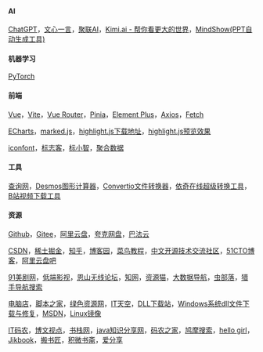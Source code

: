 #### AI

[ChatGPT](https://chat.openai.com/)，[文心一言](https://yiyan.baidu.com/)，[聚联AI](https://chat.julianwl.com/)，[Kimi.ai - 帮你看更大的世界](https://kimi.moonshot.cn/)，[MindShow(PPT自动生成工具)](https://mindshow.fun/)

#### 机器学习

[PyTorch](https://pytorch.org/)

#### 前端

[Vue](https://cn.vuejs.org/)，[Vite](https://cn.vitejs.dev/)，[Vue Router](https://router.vuejs.org/zh/)，[Pinia](https://pinia.vuejs.org/zh/)，[Element Plus](https://element-plus.gitee.io/zh-CN/)，[Axios](https://www.axios-http.cn/)，[Fetch](https://developer.mozilla.org/zh-CN/docs/Web/API/Fetch_API/Using_Fetch)

[ECharts](https://echarts.apache.org/)，[marked.js](http://www.dagoogle.cn/n/745.html)，[highlight.js下载地址](https://highlightjs.org/)，[highlight.js预览效果](https://highlightjs.org/static/demo/)

[iconfont](https://www.iconfont.cn/)，[标志客](https://www.logomaker.com.cn/)，[标小智](https://www.logosc.cn/logo/favicon)，[聚合数据](https://www.juhe.cn/)

#### 工具

[查询网](https://www.ip138.com/)，[Desmos图形计算器](https://www.desmos.com/)，[Convertio文件转换器](https://convertio.co/zh/)，[依奇在线超级转换工具](https://www.wdku.net/)，[B站视频下载工具](https://zhouql.vip/bilibili/)

#### 资源

[Github](https://github.com/)，[Gitee](https://gitee.com/)，[阿里云盘](https://www.aliyundrive.com/)，[夸克网盘](https://pan.quark.cn/)，[巴法云](https://cloud.bemfa.com/)

[CSDN](https://www.csdn.net/)，[稀土掘金](https://juejin.cn/)，[知乎](https://www.zhihu.com/)，[博客园](https://www.cnblogs.com/)，[菜鸟教程](https://www.runoob.com/)，[中文开源技术交流社区](https://www.oschina.net/)，[51CTO博客](https://blog.51cto.com/)，[阿里云盘吧](https://www.alipanba.com/)

[91美剧网](https://91mjw.tv/)，[低端影视](https://ddys.site/)，[恩山无线论坛](https://www.right.com.cn/)，[知网](https://b.wenxian.shop/)，[资源猫](https://www.ziyuanm.com/)，[大数据导航](https://hao.199it.com/)，[虫部落](https://search.chongbuluo.com/)，[猎手导航搜索](http://www.lsdhss.com/)

[电脑店](https://u.diannaodian.com/)，[脚本之家](https://www.bookstack.cn/)，[绿色资源网](http://www.downcc.com/)，[IT天空](https://www.itsk.com/)，[DLL下载站](http://www.dllxz.com/)，[Windows系统dll文件下载与修复](https://www.wenjian.net/)，[MSDN](https://msdn.itellyou.cn/)，[Linux镜像](https://mirrors.ustc.edu.cn/help/index.html)

[IT码农](https://tanqingbo.cn/)，[博文视点](http://www.broadview.com.cn/)，[书栈网](https://www.bookstack.cn/)，[java知识分享网](http://www.java1234.com/)，[码农之家](https://www.xz577.com/)，[鸠摩搜索](https://www.jiumodiary.com/)，[hello girl](https://www.jqhtml.com/down/category/resources)，[Jikbook](https://jikbook.com/)，[搬书匠](http://www.banshujiang.cn/)，[积微书斋](https://www.aibooks.cc/)，[爱分享](https://www.ishare1.cn/)